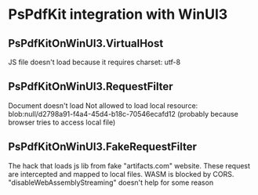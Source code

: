 # PsPdfKit integration with WinUI3
## PsPdfKitOnWinUI3.VirtualHost
JS file doesn't load because it requires charset: utf-8

## PsPdfKitOnWinUI3.RequestFilter
Document doesn't load
Not allowed to load local resource: blob:null/d2798a91-f4a4-45d4-b18c-70546ecafd12
(probably because browser tries to access local file)

## PsPdfKitOnWinUI3.FakeRequestFilter
The hack that loads js lib from fake "artifacts.com" website. These request are intercepted and mapped to local files.
WASM is blocked by CORS. "disableWebAssemblyStreaming" doesn't help for some reason

